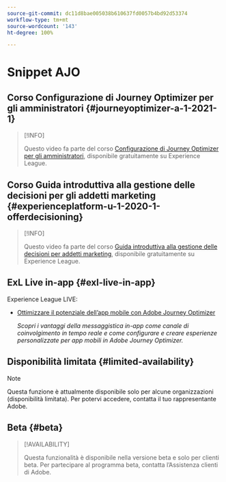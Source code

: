 ```yaml
---
source-git-commit: dc11d8bae005038b610637fd0057b4bd92d53374
workflow-type: tm+mt
source-wordcount: '143'
ht-degree: 100%

---
```

# Snippet AJO

## Corso Configurazione di Journey Optimizer per gli amministratori {#journeyoptimizer-a-1-2021-1}

>[!INFO]
>
> Questo video fa parte del corso [Configurazione di Journey Optimizer per gli amministratori](https://experienceleague.adobe.com/docs/courses/using/journeyoptimizer-a-1-2021-1.html?lang=it), disponibile gratuitamente su Experience League.

## Corso Guida introduttiva alla gestione delle decisioni per gli addetti marketing {#experienceplatform-u-1-2020-1-offerdecisioning}

>[!INFO]
>
> Questo video fa parte del corso [Guida introduttiva alla gestione delle decisioni per addetti marketing](https://experienceleague.adobe.com/docs/courses/using/experienceplatform-u-1-2020-1-offerdecisioning.html?lang=it), disponibile gratuitamente su Experience League.

## ExL Live in-app {#exl-live-in-app}

Experience League LIVE:

* [Ottimizzare il potenziale dell’app mobile con Adobe Journey Optimizer](https://experienceleague.adobe.com/docs/events/experience-league-live-recordings/episodes/exl-live-episode-5-24-23.html?lang=it)

  *Scopri i vantaggi della messaggistica in-app come canale di coinvolgimento in tempo reale e come configurare e creare esperienze personalizzate per app mobili in Adobe Journey Optimizer.*

## Disponibilità limitata {#limited-availability}

>[!NOTE]
>
>Questa funzione è attualmente disponibile solo per alcune organizzazioni (disponibilità limitata). Per potervi accedere, contatta il tuo rappresentante Adobe.

## Beta {#beta}

>[!AVAILABILITY]
>
>Questa funzionalità è disponibile nella versione beta e solo per clienti beta. Per partecipare al programma beta, contatta l’Assistenza clienti di Adobe.